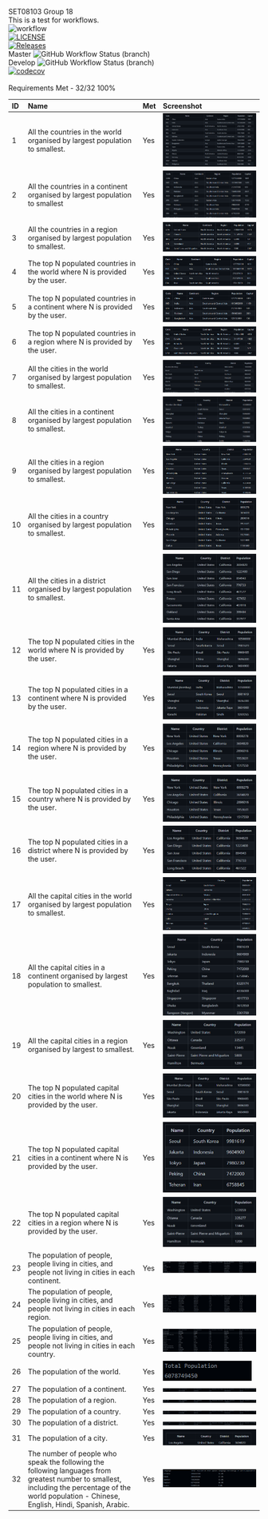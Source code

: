 SET08103 Group 18 <br>
This is a test for workflows. <br>
![workflow](https://github.com/BrandonStreets-mcleod/SET08103GroupProject/actions/workflows/main.yml/badge.svg) <br />
[![LICENSE](https://img.shields.io/github/license/BrandonStreets-Mcleod/SET08103GroupProject.svg?style=flat-square)](https://github.com/BrandonStreets-Mcleod/SET08103GroupProject/blob/master/LICENSE) <br />
[![Releases](https://img.shields.io/github/release/BrandonStreets-Mcleod/SET08103GroupProject/all.svg?style=flat-square)](https://github.com/BrandonStreets-Mcleod/SET08103GroupProject/releases) <br />
Master ![GitHub Workflow Status (branch)](https://img.shields.io/github/workflow/status/BrandonStreets-Mcleod/SET08103GroupProject/A%20workflow%20for%20group%20project%20App/master) <br />
Develop ![GitHub Workflow Status (branch)](https://img.shields.io/github/workflow/status/BrandonStreets-Mcleod/SET08103GroupProject/A%20workflow%20for%20group%20project%20App/develop) <br />
[![codecov](https://codecov.io/gh/BrandonStreets-Mcleod/SET08103GroupProject/branch/master/graph/badge.svg?token=U78B8OZJGQ)](https://codecov.io/gh/BrandonStreets-Mcleod/SET08103GroupProject) <br />
<br/>
Requirements Met - 32/32 100%

| ID  | Name                                                                                                                                                                                                | Met                                                                        | Screenshot |
|:----|:----------------------------------------------------------------------------------------------------------------------------------------------------------------------------------------------------|:---------------------------------------------------------------------------|:-----------|
| 1   | All the countries in the world organised by largest population to smallest.                                                                                                                         | Yes |![img.png](Screenshots/img.png)  |
| 2   | All the countries in a continent organised by largest population to smallest                                                                                                                        | Yes |![img.png](Screenshots/img1.png)|
| 3   | All the countries in a region organised by largest population to smallest.                                                                                                                          | Yes  |![img.png](Screenshots/img2.png)|
| 4   | The top N populated countries in the world where N is provided by the user.                                                                                                                         | Yes  |![img.png](Screenshots/img3.png)|
| 5   | The top N populated countries in a continent where N is provided by the user.                                                                                                                       | Yes |![img.png](Screenshots/img4.png)|
| 6   | The top N populated countries in a region where N is provided by the user.                                                                                                                          | Yes |![img_1.png](Screenshots/img_1.png)|
| 7   | All the cities in the world organised by largest population to smallest.                                                                                                                            | Yes |![img.png](Screenshots/img5.png)|
| 8   | All the cities in a continent organised by largest population to smallest.                                                                                                                          | Yes |![img_2.png](Screenshots/img_2.png)|
| 9   | All the cities in a region organised by largest population to smallest.                                                                                                                             | Yes |![img_3.png](Screenshots/img_3.png)|
| 10  | All the cities in a country organised by largest population to smallest.                                                                                                                            | Yes |![img_4.png](Screenshots/img_4.png)|
| 11  | All the cities in a district organised by largest population to smallest.                                                                                                                           | Yes |![img_5.png](Screenshots/img_5.png)|
| 12  | The top N populated cities in the world where N is provided by the user.                                                                                                                            | Yes |![img_6.png](Screenshots/img_6.png)|
| 13  | The top N populated cities in a continent where N is provided by the user.                                                                                                                          | Yes |![img_7.png](Screenshots/img_7.png)|
| 14  | The top N populated cities in a region where N is provided by the user.                                                                                                                             | Yes |![img_8.png](Screenshots/img_8.png)|
| 15  | The top N populated cities in a country where N is provided by the user.                                                                                                                            | Yes |![img_9.png](Screenshots/img_9.png)|
| 16  | The top N populated cities in a district where N is provided by the user.                                                                                                                           | Yes |![img_10.png](Screenshots/img_10.png)|
| 17  | All the capital cities in the world organised by largest population to smallest.                                                                                                                    | Yes |![img_11.png](Screenshots/img_11.png)|
| 18  | All the capital cities in a continent organised by largest population to smallest.                                                                                                                  | Yes |![img_12.png](Screenshots/img_12.png)|
| 19  | All the capital cities in a region organised by largest to smallest.                                                                                                                                | Yes |![img_13.png](Screenshots/img_13.png)|
| 20  | The top N populated capital cities in the world where N is provided by the user.                                                                                                                    | Yes |![img_14.png](Screenshots/img_14.png)|
| 21  | The top N populated capital cities in a continent where N is provided by the user.                                                                                                                  | Yes |![img_15.png](Screenshots/img_15.png)|
| 22  | The top N populated capital cities in a region where N is provided by the user.                                                                                                                     | Yes |![img_16.png](Screenshots/img_16.png)|
| 23  | The population of people, people living in cities, and people not living in cities in each continent.                                                                                               | Yes |![img_22.png](Screenshots/img_22.png)|
| 24  | The population of people, people living in cities, and people not living in cities in each region.                                                                                                  | Yes |![img_23.png](Screenshots/img_23.png)|
| 25  | The population of people, people living in cities, and people not living in cities in each country.                                                                                                 | Yes |![img_24.png](Screenshots/img_24.png)|
| 26  | The population of the world.                                                                                                                                                                        | Yes |![img_28.png](Screenshots/img_28.png)|
| 27  | The population of a continent.                                                                                                                                                                      | Yes |![img_19.png](Screenshots/img_19.png)|
| 28  | The population of a region.                                                                                                                                                                         | Yes |![img_20.png](Screenshots/img_20.png)|
| 29  | The population of a country.                                                                                                                                                                        | Yes |![img_21.png](Screenshots/img_21.png)|
| 30  | The population of a district.                                                                                                                                                                       | Yes |![img_27.png](Screenshots/img_27.png)|
| 31  | The population of a city.                                                                                                                                                                           | Yes |![img_26.png](Screenshots/img_26.png)|
| 32  | The number of people who speak the following the following languages from greatest number to smallest, including the percentage of the world population - Chinese, English, Hindi, Spanish, Arabic. | Yes |![img_25.png](Screenshots/img_25.png)|